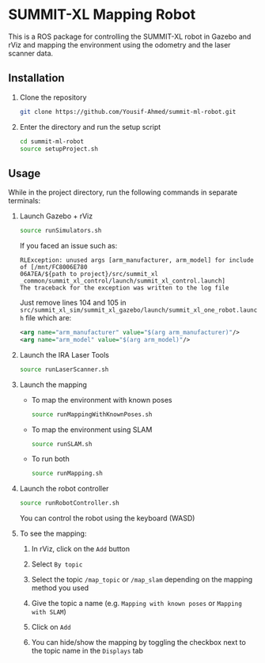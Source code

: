 # SUMMIT-XL Mapping Robot

This is a ROS package for controlling the SUMMIT-XL robot in Gazebo and rViz and mapping the environment using the odometry and the laser scanner data.

## Installation

1. Clone the repository

    ```bash
    git clone https://github.com/Yousif-Ahmed/summit-ml-robot.git
    ```

2. Enter the directory and run the setup script

    ```bash
    cd summit-ml-robot
    source setupProject.sh
    ```

## Usage

While in the project directory, run the following commands in separate terminals:

1. Launch Gazebo + rViz

    ```bash
    source runSimulators.sh
    ```

    If you faced an issue such as:

    ```text
    RLException: unused args [arm_manufacturer, arm_model] for include of [/mnt/FC8006E780
    06A7EA/${path to project}/src/summit_xl
    _common/summit_xl_control/launch/summit_xl_control.launch]
    The traceback for the exception was written to the log file
    ```

    Just remove lines 104 and 105 in `src/summit_xl_sim/summit_xl_gazebo/launch/summit_xl_one_robot.launch` file which are:

    ```xml
    <arg name="arm_manufacturer" value="$(arg arm_manufacturer)"/>
    <arg name="arm_model" value="$(arg arm_model)"/>
    ```

2. Launch the IRA Laser Tools

    ```bash
    source runLaserScanner.sh
    ```

3. Launch the mapping

    - To map the environment with known poses

        ```bash
        source runMappingWithKnownPoses.sh
        ```

    - To map the environment using SLAM

        ```bash
        source runSLAM.sh
        ```

    - To run both

        ```bash
        source runMapping.sh
        ```

4. Launch the robot controller

    ```bash
    source runRobotController.sh
    ```

    You can control the robot using the keyboard (WASD)

5. To see the mapping:

    1. In rViz, click on the `Add` button

    2. Select `By topic`

    3. Select the topic `/map_topic` or `/map_slam` depending on the mapping method you used

    4. Give the topic a name (e.g. `Mapping with known poses` or `Mapping with SLAM`)

    5. Click on `Add`

    6. You can hide/show the mapping by toggling the checkbox next to the topic name in the `Displays` tab
